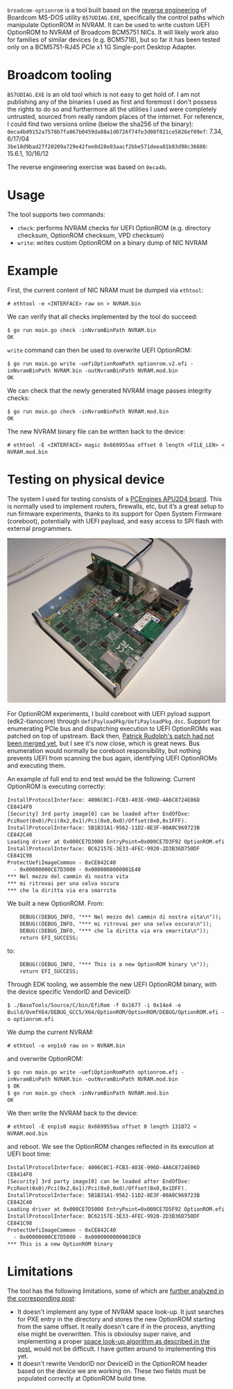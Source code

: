 `broadcom-optionrom` is a tool built based on the [reverse engineering](https://marcoguerri.github.io/reversing/msdos/2023/02/04/broadcom-pxe-write.html) 
of Boardcom MS-DOS utility `B57UDIAG.EXE`, specifically the control paths which manipulate OptionROM in NVRAM. It can be used to write
custom UEFI OptionROM to NVRAM of Broadcom BCM5751 NICs. It will likely work also for families of similar devices (e.g. BCM5718), but
so far it has been tested only on a BCM5751-RJ45 PCIe x1 1G Single-port Desktop Adapter.

# Broadcom tooling
`B57UDIAG.EXE` is an old tool which is not easy to get hold of. I am not publishing any of the binaries I used as first and foremost I don't 
possess the rights to do so and furthermore all the utilities I used were completely untrusted, sourced from really random places of the 
internet. For reference, I could find two versions online (below the sha256 of the binary):
`0eca4bd9152a7578b7fa867b0459da88a1d0726f74fe3d08f021ce5826ef09ef`: 7.34, 6/17/04
`3be18d9bad27f20209a729e42fee8d28e03aacf2bbe571deea81b83d98c36686`: 15.6.1, 10/16/12

The reverse engineering exercise was based on `0eca4b`.

# Usage
The tool supports two commands:

* `check`: performs NVRAM checks for UEFI OptionROM (e.g. directory checksum, OptionROM checksum, VPD checksum)
* `write`: writes custom OptionROM on a binary dump of NIC NVRAM

# Example

First, the current content of NIC NRAM must be dumped via `ethtool`:

```
# ethtool -e <INTERFACE> raw on > NVRAM.bin
```

We can verify that all checks implemented by the tool do succeed:

```
$ go run main.go check -inNvramBinPath NVRAM.bin    
OK
```

`write` command can then be used to overwrite UEFI OptionROM:

```
$ go run main.go write -uefiOptionRomPath optionrom.v2.efi -inNvramBinPath NVRAM.bin -outNvramBinPath NVRAM.mod.bin
OK
```

We can check that the newly generated NVRAM image passes integrity checks:

```
$ go run main.go check -inNvramBinPath NVRAM.mod.bin
OK
```

The new NVRAM binary file can be written back to the device:
```
# ethtool -E <INTERFACE> magic 0x669955aa offset 0 length <FILE_LEN> < NVRAM.mod.bin
```

# Testing on physical device
The system I used for testing consists of a [PCEngines APU2D4 board](https://www.pcengines.ch/apu2d2.htm). This is normally used to 
implement routers, firewalls, etc, but it’s a great setup to run firmware experiments, thanks to its support for Open System Firmware 
(coreboot), potentially with UEFI payload, and easy access to SPI flash with external programmers.

![APU2D4](https://github.com/marcoguerri/broadcom-optionrom/blob/master/img/apu2d.jpg)

For OptionROM experiments, I build coreboot with UEFI pyload support (edk2-tianocore) through `UefiPayloadPkg/UefiPayloadPkg.dsc`. 
Support for enumerating PCIe bus and dispatching execution to UEFI OptionROMs was patched on top of upstream. Back then, [Patrick Rudolph's
patch had not been merged yet](https://github.com/tianocore/edk2/pull/2693), but I see it's now close, which is great news. Bus enumeration 
would normally be coreboot responsibility, but nothing prevents UEFI from scanning the bus again, identifying UEFI OptionROMs and executing 
them. 

An example of full end to end test would be the following:
 Current OptionROM is executing correctly:
```
InstallProtocolInterface: 4006C0C1-FCB3-403E-996D-4A6C8724E06D CE8414F0
[Security] 3rd party image[0] can be loaded after EndOfDxe: PciRoot(0x0)/Pci(0x2,0x1)/Pci(0x0,0x0)/Offset(0x0,0x1FFF).
InstallProtocolInterface: 5B1B31A1-9562-11D2-8E3F-00A0C969723B CE842C40
Loading driver at 0x000CE7D3000 EntryPoint=0x000CE7D3F92 OptionROM.efi
InstallProtocolInterface: BC62157E-3E33-4FEC-9920-2D3B36D750DF CE841C98
ProtectUefiImageCommon - 0xCE842C40
  - 0x00000000CE7D3000 - 0x0000000000001E40
*** Nel mezzo del cammin di nostra vita
*** mi ritrovai per una selva oscura
*** che la diritta via era smarrita
```

We built a new OptionROM. From:
```
    DEBUG((DEBUG_INFO, "*** Nel mezzo del cammin di nostra vita\n"));
    DEBUG((DEBUG_INFO, "*** mi ritrovai per una selva oscura\n"));
    DEBUG((DEBUG_INFO, "*** che la diritta via era smarrita\n"));
    return EFI_SUCCESS;
```
to:
```
    DEBUG((DEBUG_INFO, "*** This is a new OptionROM binary \n"));
    return EFI_SUCCESS;
```

Through EDK tooling, we assemble the new UEFI OptionROM binary, with the device specific VendorID and DeviceID:

```
$ ./BaseTools/Source/C/bin/EfiRom -f 0x1677 -i 0x14e4 -e Build/OvmfX64/DEBUG_GCC5/X64/OptionROM/OptionROM/DEBUG/OptionROM.efi -o optionrom.efi
```

We dump the current NVRAM:
```
# ethtool -e enp1s0 raw on > NVRAM.bin
```

and overwrite OptionROM:

```
$ go run main.go write -uefiOptionRomPath optionrom.efi -inNvramBinPath NVRAM.bin -outNvramBinPath NVRAM.mod.bin
$ OK
$ go run main.go check -inNvramBinPath NVRAM.mod.bin
OK
```

We then write the NVRAM back to the device:
```
# ethtool -E enp1s0 magic 0x669955aa offset 0 length 131072 < NVRAM.mod.bin
```
and reboot. We see the OptionROM changes reflected in its execution at UEFI boot time:
```
InstallProtocolInterface: 4006C0C1-FCB3-403E-996D-4A6C8724E06D CE8414F0
[Security] 3rd party image[0] can be loaded after EndOfDxe: PciRoot(0x0)/Pci(0x2,0x1)/Pci(0x0,0x0)/Offset(0x0,0x1DFF).
InstallProtocolInterface: 5B1B31A1-9562-11D2-8E3F-00A0C969723B CE842C40
Loading driver at 0x000CE7D5000 EntryPoint=0x000CE7D5F92 OptionROM.efi
InstallProtocolInterface: BC62157E-3E33-4FEC-9920-2D3B36D750DF CE841C98
ProtectUefiImageCommon - 0xCE842C40
  - 0x00000000CE7D5000 - 0x0000000000001DC0
*** This is a new OptionROM binary 
```

  
# Limitations
The tool has the following limitations, some of which are [further analyzed in the corresponding post](https://marcoguerri.github.io/reversing/msdos/2023/02/04/broadcom-pxe-write.html):
* It doesn't implement any type of NVRAM space look-up. It just searches for PXE entry in the directory and stores the new OptionROM starting
from the same offset. It really doesn't care if in the process, anything else might be overwritten. This is obvioulsy super naive, and 
implementing a proper [space look-up algorithm as described in the post](https://marcoguerri.github.io/reversing/msdos/2023/02/04/broadcom-pxe-write.html), would not be difficult. I have gotten around to implementing this yet.
* It doesn't rewrite VendorID nor DeviceID in the OptionROM header based on the device we are working on. These two fields must be populated
correctly at OptionROM build time.
